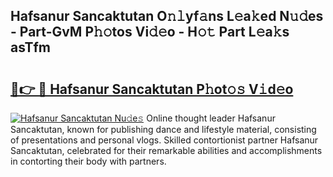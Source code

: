 ## Hafsanur Sancaktutan O𝚗𝚕yf𝚊ns L𝚎a𝚔ed N𝚞𝚍es - Part-GvM P𝚑𝚘tos Vi𝚍𝚎o - H𝚘𝚝 Part L𝚎a𝚔s asTfm

# <h2><a href="http://kfba3pw.oniu.top/?m=Hafsanur+Sancaktutan">🔗👉 🔴 Hafsanur Sancaktutan P𝚑ot𝚘𝚜 V𝚒d𝚎o</a></h2>

[![Hafsanur Sancaktutan Nu𝚍e𝚜](https://i.imgur.com/0qMVB7G.gif)](http://kfba3pw.oniu.top/?m=Hafsanur+Sancaktutan)
Online thought leader Hafsanur Sancaktutan, known for publishing dance and lifestyle material, consisting of presentations and personal vlogs. Skilled contortionist partner Hafsanur Sancaktutan, celebrated for their remarkable abilities and accomplishments in contorting their body with partners.  
